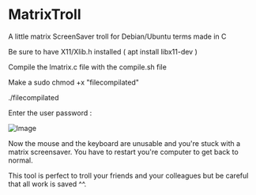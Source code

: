 # MatrixTroll
A little matrix ScreenSaver troll for Debian/Ubuntu terms made in C 

Be sure to have X11/Xlib.h installed ( apt install libx11-dev )

Compile the lmatrix.c file with the compile.sh file

Make a sudo chmod +x "filecompilated"

./filecompilated

Enter the user password :

![Image](https://github.com/Cerberos4238/MatrixTroll/assets/105981834/69d3fdbe-6ec4-4b4a-acac-70921c8a5b18)

Now the mouse and the keyboard are unusable and you're stuck with a matrix screensaver. You have to restart you're computer to get back to normal.

This tool is perfect to troll your friends and your colleagues but be careful that all work is saved ^^.
